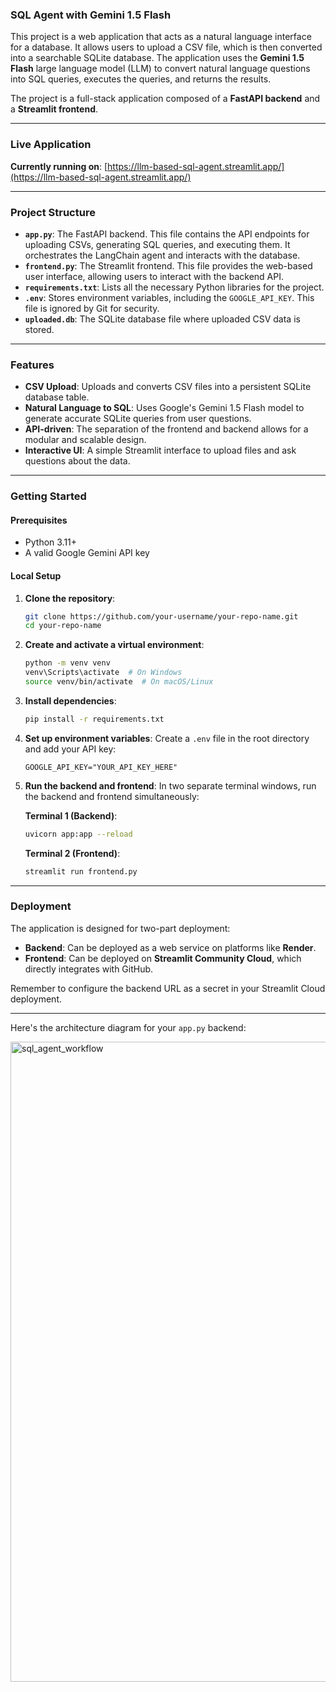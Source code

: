 

### SQL Agent with Gemini 1.5 Flash

This project is a web application that acts as a natural language interface for a database. It allows users to upload a CSV file, which is then converted into a searchable SQLite database. The application uses the **Gemini 1.5 Flash** large language model (LLM) to convert natural language questions into SQL queries, executes the queries, and returns the results.

The project is a full-stack application composed of a **FastAPI backend** and a **Streamlit frontend**.

-----

### Live Application

**Currently running on**: [https://llm-based-sql-agent.streamlit.app/](https://llm-based-sql-agent.streamlit.app/)

-----

### Project Structure

  * **`app.py`**: The FastAPI backend. This file contains the API endpoints for uploading CSVs, generating SQL queries, and executing them. It orchestrates the LangChain agent and interacts with the database.
  * **`frontend.py`**: The Streamlit frontend. This file provides the web-based user interface, allowing users to interact with the backend API.
  * **`requirements.txt`**: Lists all the necessary Python libraries for the project.
  * **`.env`**: Stores environment variables, including the `GOOGLE_API_KEY`. This file is ignored by Git for security.
  * **`uploaded.db`**: The SQLite database file where uploaded CSV data is stored.

-----

### Features

  * **CSV Upload**: Uploads and converts CSV files into a persistent SQLite database table.
  * **Natural Language to SQL**: Uses Google's Gemini 1.5 Flash model to generate accurate SQLite queries from user questions.
  * **API-driven**: The separation of the frontend and backend allows for a modular and scalable design.
  * **Interactive UI**: A simple Streamlit interface to upload files and ask questions about the data.

-----

### Getting Started

#### Prerequisites

  * Python 3.11+
  * A valid Google Gemini API key

#### Local Setup

1.  **Clone the repository**:

    ```bash
    git clone https://github.com/your-username/your-repo-name.git
    cd your-repo-name
    ```

2.  **Create and activate a virtual environment**:

    ```bash
    python -m venv venv
    venv\Scripts\activate  # On Windows
    source venv/bin/activate  # On macOS/Linux
    ```

3.  **Install dependencies**:

    ```bash
    pip install -r requirements.txt
    ```

4.  **Set up environment variables**:
    Create a `.env` file in the root directory and add your API key:

    ```
    GOOGLE_API_KEY="YOUR_API_KEY_HERE"
    ```

5.  **Run the backend and frontend**:
    In two separate terminal windows, run the backend and frontend simultaneously:

    **Terminal 1 (Backend)**:

    ```bash
    uvicorn app:app --reload
    ```

    **Terminal 2 (Frontend)**:

    ```bash
    streamlit run frontend.py
    ```

-----

### Deployment

The application is designed for two-part deployment:

  * **Backend**: Can be deployed as a web service on platforms like **Render**.
  * **Frontend**: Can be deployed on **Streamlit Community Cloud**, which directly integrates with GitHub.

Remember to configure the backend URL as a secret in your Streamlit Cloud deployment.

-----

Here's the architecture diagram for your `app.py` backend:

<img width="1024" height="1024" alt="sql_agent_workflow" src="https://github.com/user-attachments/assets/1ff8d1f1-e488-4eee-ad72-b38e0b10d500" />


